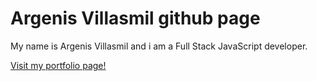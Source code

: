 # Argenis Villasmil github page

My name is Argenis Villasmil and i am a Full Stack JavaScript developer.

[Visit my portfolio page!](https://argvil19.github.io)